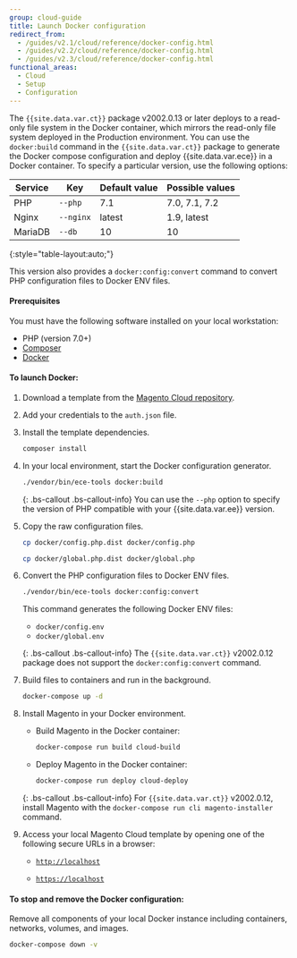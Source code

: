 ```yaml
---
group: cloud-guide
title: Launch Docker configuration
redirect_from:
  - /guides/v2.1/cloud/reference/docker-config.html
  - /guides/v2.2/cloud/reference/docker-config.html
  - /guides/v2.3/cloud/reference/docker-config.html
functional_areas:
  - Cloud
  - Setup
  - Configuration
---
```


The `{{site.data.var.ct}}` package v2002.0.13 or later deploys to a read-only file system in the Docker container, which mirrors the read-only file system deployed in the Production environment. You can use the `docker:build` command in the `{{site.data.var.ct}}` package to generate the Docker compose configuration and deploy {{site.data.var.ece}} in a Docker container. To specify a particular version, use the following options:

| Service     | Key        | Default value | Possible values |
| ----------- | ---------- | ------------- | --------------- |
| PHP         | `--php`    | 7.1           | 7.0, 7.1, 7.2   |
| Nginx       | `--nginx`  | latest        | 1.9, latest     |
| MariaDB     | `--db`     | 10            | 10              |
{:style="table-layout:auto;"}

This version also provides a `docker:config:convert` command to convert PHP configuration files to Docker ENV files.

#### Prerequisites

You must have the following software installed on your local workstation:

-  PHP (version 7.0+)
-  [Composer](https://getcomposer.org)
-  [Docker](https://www.docker.com/get-started)

#### To launch Docker:

1.  Download a template from the [Magento Cloud repository](https://github.com/magento/magento-cloud).

1.  Add your credentials to the `auth.json` file.

1.  Install the template dependencies.

    ```bash
    composer install
    ```

1.  In your local environment, start the Docker configuration generator.

    ```bash
    ./vendor/bin/ece-tools docker:build
    ```

    {: .bs-callout .bs-callout-info}
    You can use the `--php` option to specify the version of PHP compatible with your {{site.data.var.ee}} version.

1.  Copy the raw configuration files.

    ```bash
    cp docker/config.php.dist docker/config.php
    ```

    ```bash
    cp docker/global.php.dist docker/global.php
    ```

1. Convert the PHP configuration files to Docker ENV files.

    ```bash
    ./vendor/bin/ece-tools docker:config:convert
    ```
    This command generates the following Docker ENV files:

    * `docker/config.env`
    * `docker/global.env`

    {: .bs-callout .bs-callout-info}
    The `{{site.data.var.ct}}` v2002.0.12 package does not support the `docker:config:convert` command.

1.  Build files to containers and run in the background.

    ```bash
    docker-compose up -d
    ```

1. Install Magento in your Docker environment.

    - Build Magento in the Docker container:

        ```bash
        docker-compose run build cloud-build
        ```

    - Deploy Magento in the Docker container:

        ```bash
        docker-compose run deploy cloud-deploy
        ```

    {: .bs-callout .bs-callout-info}
    For `{{site.data.var.ct}}` v2002.0.12, install Magento with the `docker-compose run cli magento-installer` command.

1.  Access your local Magento Cloud template by opening one of the following secure URLs in a browser:

    -  [`http://localhost`](http://localhost)

    -  [`https://localhost`](https://localhost)

#### To stop and remove the Docker configuration:

Remove all components of your local Docker instance including containers, networks, volumes, and images.

```bash
docker-compose down -v
```
